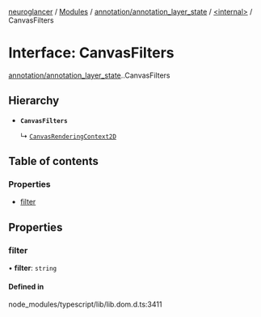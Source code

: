 [neuroglancer](../README.md) / [Modules](../modules.md) / [annotation/annotation\_layer\_state](../modules/annotation_annotation_layer_state.md) / [<internal\>](../modules/annotation_annotation_layer_state._internal_.md) / CanvasFilters

# Interface: CanvasFilters

[annotation/annotation_layer_state](../modules/annotation_annotation_layer_state.md).[<internal>](../modules/annotation_annotation_layer_state._internal_.md).CanvasFilters

## Hierarchy

- **`CanvasFilters`**

  ↳ [`CanvasRenderingContext2D`](annotation_annotation_layer_state._internal_.CanvasRenderingContext2D.md)

## Table of contents

### Properties

- [filter](annotation_annotation_layer_state._internal_.CanvasFilters.md#filter)

## Properties

### filter

• **filter**: `string`

#### Defined in

node_modules/typescript/lib/lib.dom.d.ts:3411
